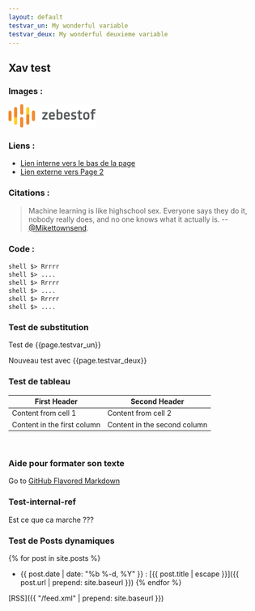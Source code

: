 ```yaml
---
layout: default
testvar_un: My wonderful variable
testvar_deux: My wonderful deuxieme variable
---
```


## Xav test

### Images : 

![zbo logo](images/logo.png)

### Liens : 

- [Lien interne vers le bas de la page](#test-internal-ref)
- [Lien externe vers Page 2](pages/page2.html)

### Citations :

>Machine learning is like highschool sex. Everyone says they do it, nobody really does, and no one knows what it actually is.
>-- [@Mikettownsend](https://twitter.com/Mikettownsend/status/780453119238955008).

### Code : 

    shell $> Rrrrr
    shell $> ....
    shell $> Rrrrr
    shell $> ....
    shell $> Rrrrr
    shell $> ....

### Test de substitution 

Test de {{page.testvar_un}}

Nouveau test avec {{page.testvar_deux}}

### Test de tableau

First Header | Second Header
------------ | -------------
Content from cell 1 | Content from cell 2
Content in the first column | Content in the second column

&nbsp;

### Aide pour formater son texte 

Go to [GitHub Flavored Markdown](https://guides.github.com/features/mastering-markdown/)

### Test-internal-ref

Est ce que ca marche ???

### Test de Posts dynamiques 

{% for post in site.posts %}
- {{ post.date | date: "%b %-d, %Y" }} : [{{ post.title | escape }}]({{ post.url | prepend: site.baseurl }})
{% endfor %}

[RSS]({{ "/feed.xml" | prepend: site.baseurl }})
